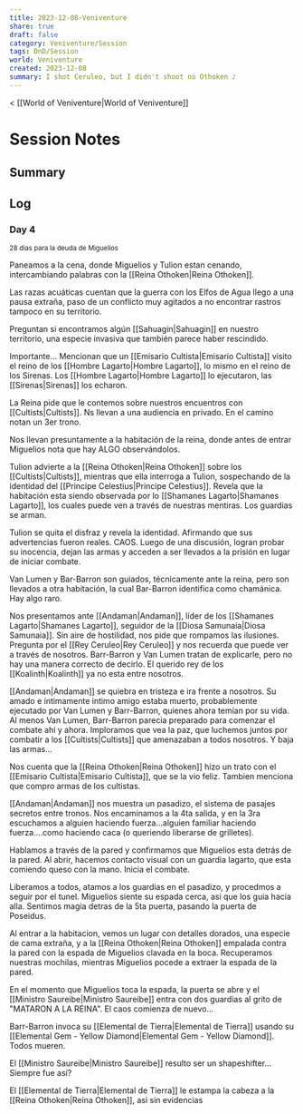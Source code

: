 ```yaml
---
title: 2023-12-08-Veniventure
share: true
draft: false
category: Veniventure/Session
tags: DnD/Session
world: Veniventure
created: 2023-12-08
summary: I shot Ceruleo, but I didn't shoot no Othoken ♪
---
```

< [[World of Veniventure|World of Veniventure]]
# Session Notes

## Summary

## Log

### Day 4
<small>28 dias para la deuda de Miguelios</small>

Paneamos a la cena, donde Miguelios y Tulion estan cenando, intercambiando palabras con la [[Reina Othoken|Reina Othoken]]. 

Las razas acuáticas cuentan que la guerra con los Elfos de Agua llego a una pausa extraña, paso de un conflicto muy agitados a no encontrar rastros tampoco en su territorio. 

Preguntan si encontramos algún [[Sahuagin|Sahuagin]] en nuestro territorio, una especie invasiva que también parece haber rescindido.

Importante... Mencionan que un [[Emisario Cultista|Emisario Cultista]] visito el reino de los [[Hombre Lagarto|Hombre Lagarto]], lo mismo en el reino de los Sirenas. Los [[Hombre Lagarto|Hombre Lagarto]] lo ejecutaron, las [[Sirenas|Sirenas]] los echaron. 

La Reina pide que le contemos sobre nuestros encuentros con [[Cultists|Cultists]]. Ns llevan a una audiencia en privado. En el camino notan un 3er trono. 

Nos llevan presuntamente a la habitación de la reina, donde antes de entrar Miguelios nota que hay ALGO observándolos.

Tulion advierte a la [[Reina Othoken|Reina Othoken]] sobre los [[Cultists|Cultists]], mientras que ella interroga a Tulion, sospechando de la identidad del [[Principe Celestius|Principe Celestius]]. Revela que la habitación esta siendo observada por lo [[Shamanes Lagarto|Shamanes Lagarto]], los cuales puede ven a través de nuestras mentiras. Los guardias se arman.

Tulion se quita el disfraz y revela la identidad. Afirmando que sus advertencias fueron reales. CAOS. Luego de una discusión, logran probar su inocencia, dejan las armas y acceden a ser llevados a la prisión en lugar de iniciar combate.

Van Lumen y Bar-Barron son guiados, técnicamente ante la reina, pero son llevados a otra habitación, la cual Bar-Barron identifica como chamánica. Hay algo raro.

Nos presentamos ante [[Andaman|Andaman]], líder de los [[Shamanes Lagarto|Shamanes Lagarto]], seguidor de la [[Diosa Samunaia|Diosa Samunaia]]. Sin aire de hostilidad, nos pide que rompamos las ilusiones. Pregunta por el [[Rey Ceruleo|Rey Ceruleo]] y nos recuerda que puede ver a través de nosotros. Barr-Barron y Van Lumen tratan de explicarle, pero no hay una manera correcto de decirlo. El querido rey de los [[Koalinth|Koalinth]] ya no esta entre nosotros.

[[Andaman|Andaman]] se quiebra en tristeza e ira frente a nosotros. Su amado e íntimamente intimo amigo estaba muerto, probablemente ejecutado por Van Lumen y Barr-Barron, quienes ahora temían por su vida. Al menos Van Lumen, Barr-Barron parecia preparado para comenzar el combate ahi y ahora. Imploramos que vea la paz, que luchemos juntos por combatir a los [[Cultists|Cultists]] que amenazaban a todos nosotros. Y baja las armas...

Nos cuenta que la [[Reina Othoken|Reina Othoken]] hizo un trato con el [[Emisario Cultista|Emisario Cultista]], que se la vio feliz. Tambien menciona que compro armas de los cultistas.

[[Andaman|Andaman]] nos muestra un pasadizo, el sistema de pasajes secretos entre tronos. Nos encaminamos a la 4ta salida, y en la 3ra escuchamos a alguien haciendo fuerza...alguien familiar haciendo fuerza....como haciendo caca (o queriendo liberarse de grilletes). 

Hablamos a través de la pared y confirmamos que Miguelios esta detrás de la pared. Al abrir, hacemos contacto visual con un guardia lagarto, que esta comiendo queso con la mano. Inicia el combate. 

Liberamos a todos, atamos a los guardias en el pasadizo, y procedmos a seguir por el tunel. Miguelios siente su espada cerca, asi que los guia hacia alla. Sentimos magia detras de la 5ta puerta, pasando la puerta de Poseidus. 

Al entrar a la habitacion, vemos un lugar con detalles dorados, una especie de cama extraña, y a la [[Reina Othoken|Reina Othoken]] empalada contra la pared con la espada de Miguelios clavada en la boca. Recuperamos nuestras mochilas, mientras Miguelios pocede a extraer la espada de la pared. 

En el momento que Miguelios toca la espada, la puerta se abre y el [[Ministro Saureibe|Ministro Saureibe]] entra con dos guardias al grito de "MATARON A LA REINA". El caos comienza de nuevo...

Barr-Barron invoca su [[Elemental de Tierra|Elemental de Tierra]] usando su [[Elemental Gem - Yellow Diamond|Elemental Gem - Yellow Diamond]]. Todos mueren.

El [[Ministro Saureibe|Ministro Saureibe]] resulto ser un shapeshifter... Siempre fue así? 

El [[Elemental de Tierra|Elemental de Tierra]] le estampa la cabeza a la [[Reina Othoken|Reina Othoken]], asi sin evidencias





















